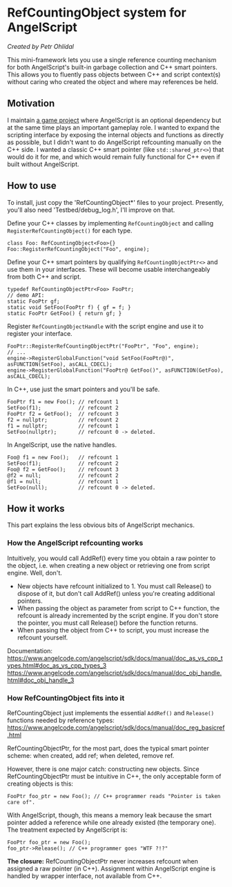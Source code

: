 
# RefCountingObject system for AngelScript

_Created by Petr Ohlídal_

This mini-framework lets you use a single reference counting mechanism for both
AngelScript's built-in garbage collection and C++ smart pointers. This allows you to fluently
pass objects between C++ and script context(s) without caring who created the object and where may
references be held.

## Motivation

I maintain [a game project](https://github.com/RigsOfRods/rigs-of-rods)
where AngelScript is an optional dependency
but at the same time plays an important gameplay role.
I wanted to expand the scripting interface by exposing
the internal objects and functions as directly as possible, but I didn't want to do
AngelScript refcounting manually on the C++ side.
I wanted a classic C++ smart pointer (like `std::shared_ptr<>`) that would do it for me,
and which would remain fully functional for C++ even if built without AngelScript.

## How to use

To install, just copy the 'RefCountingObject\*' files to your project.
Presently, you'll also need 'Testbed/debug_log.h', I'll improve on that.

Define your C++ classes by implementing `RefCountingObject`
and calling `RegisterRefCountingObject()` for each type.

```
class Foo: RefCountingObject<Foo>{}
Foo::RegisterRefCountingObject("Foo", engine);
```

Define your C++ smart pointers by qualifying `RefCountingObjectPtr<>`
and use them in your interfaces. 
These will become usable interchangeably from both C++ and script.

```
typedef RefCountingObjectPtr<Foo> FooPtr;
// demo API:
static FooPtr gf;
static void SetFoo(FooPtr f) { gf = f; }
static FooPtr GetFoo() { return gf; }
```

Register `RefCountingObjectHandle` with the script engine
and use it to register your interface.

```
FooPtr::RegisterRefCountingObjectPtr("FooPtr", "Foo", engine);
// ...
engine->RegisterGlobalFunction("void SetFoo(FooPtr@)", asFUNCTION(SetFoo), asCALL_CDECL);
engine->RegisterGlobalFunction("FooPtr@ GetFoo()", asFUNCTION(GetFoo), asCALL_CDECL);
```

In C++, use just the smart pointers and you'll be safe.

```
FooPtr f1 = new Foo(); // refcount 1
SetFoo(f1);            // refcount 2
FooPtr f2 = GetFoo();  // refcount 3
f2 = nullptr;          // refcount 2
f1 = nullptr;          // refcount 1
SetFoo(nullptr);       // refcount 0 -> deleted.
```

In AngelScript, use the native handles.

```
Foo@ f1 = new Foo();   // refcount 1
SetFoo(f1);            // refcount 2
Foo@ f2 = GetFoo();    // refcount 3
@f2 = null;            // refcount 2
@f1 = null;            // refcount 1
SetFoo(null);          // refcount 0 -> deleted.
```

## How it works

This part explains the less obvious bits of AngelScript mechanics.

### How the AngelScript refcounting works

 Intuitively, you would call AddRef() every time you obtain a raw pointer to the object, 
 i.e. when creating a new object or retrieving one from script engine. Well, don't.
 
 * New objects have refcount initialized to 1.
   You must call Release() to dispose of it, but don't call AddRef() unless you're creating additional pointers.
 * When passing the object as parameter from script to C++ function, the refcount is already incremented by the script engine.
   If you don't store the pointer, you must call Release() before the function returns.
 * When passing the object from C++ to script, you must increase the refcount yourself.
 
Documentation: 
   https://www.angelcode.com/angelscript/sdk/docs/manual/doc_as_vs_cpp_types.html#doc_as_vs_cpp_types_3
   https://www.angelcode.com/angelscript/sdk/docs/manual/doc_obj_handle.html#doc_obj_handle_3
   
### How RefCountingObject fits into it

RefCountingObject just implements the essential `AddRef()` and `Release()` functions needed by reference types:
https://www.angelcode.com/angelscript/sdk/docs/manual/doc_reg_basicref.html

RefCountingObjectPtr, for the most part, does the typical smart pointer scheme:
when created, add ref; when deleted, remove ref.

However, there is one major catch: constructing new objects. Since RefCountingObjectPtr must
be intuitive in C++, the only acceptable form of creating objects is this:
```
FooPtr foo_ptr = new Foo(); // C++ programmer reads "Pointer is taken care of".
```
With AngelScript, though, this means a memory leak because the smart pointer added a reference
while one already existed (the temporary one). The treatment expected by AngelScript is:
```
FooPtr foo_ptr = new Foo();
foo_ptr->Release(); // C++ programmer goes "WTF ?!?"
```
**The closure:** RefCountingObjectPtr never increases refcount when assigned a raw pointer (in C++).
Assignment within AngelScript engine is handled by wrapper interface, not available from C++.

  
